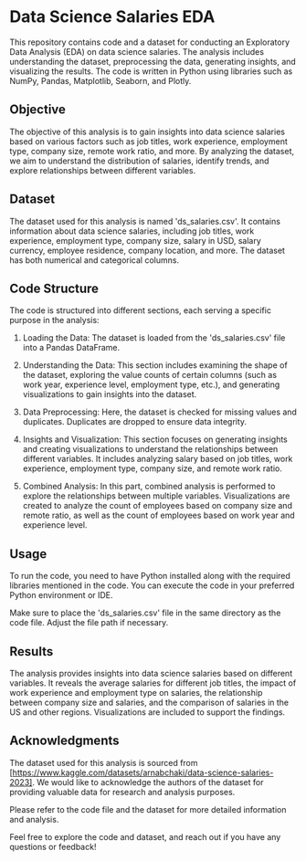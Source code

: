 # Data Science Salaries EDA

This repository contains code and a dataset for conducting an Exploratory Data Analysis (EDA) on data science salaries. The analysis includes understanding the dataset, preprocessing the data, generating insights, and visualizing the results. The code is written in Python using libraries such as NumPy, Pandas, Matplotlib, Seaborn, and Plotly.

## Objective

The objective of this analysis is to gain insights into data science salaries based on various factors such as job titles, work experience, employment type, company size, remote work ratio, and more. By analyzing the dataset, we aim to understand the distribution of salaries, identify trends, and explore relationships between different variables.

## Dataset

The dataset used for this analysis is named 'ds_salaries.csv'. It contains information about data science salaries, including job titles, work experience, employment type, company size, salary in USD, salary currency, employee residence, company location, and more. The dataset has both numerical and categorical columns.

## Code Structure

The code is structured into different sections, each serving a specific purpose in the analysis:

1. Loading the Data: The dataset is loaded from the 'ds_salaries.csv' file into a Pandas DataFrame.

2. Understanding the Data: This section includes examining the shape of the dataset, exploring the value counts of certain columns (such as work year, experience level, employment type, etc.), and generating visualizations to gain insights into the dataset.

3. Data Preprocessing: Here, the dataset is checked for missing values and duplicates. Duplicates are dropped to ensure data integrity.

4. Insights and Visualization: This section focuses on generating insights and creating visualizations to understand the relationships between different variables. It includes analyzing salary based on job titles, work experience, employment type, company size, and remote work ratio.

5. Combined Analysis: In this part, combined analysis is performed to explore the relationships between multiple variables. Visualizations are created to analyze the count of employees based on company size and remote ratio, as well as the count of employees based on work year and experience level.

## Usage

To run the code, you need to have Python installed along with the required libraries mentioned in the code. You can execute the code in your preferred Python environment or IDE.

Make sure to place the 'ds_salaries.csv' file in the same directory as the code file. Adjust the file path if necessary.

## Results

The analysis provides insights into data science salaries based on different variables. It reveals the average salaries for different job titles, the impact of work experience and employment type on salaries, the relationship between company size and salaries, and the comparison of salaries in the US and other regions. Visualizations are included to support the findings.

## Acknowledgments

The dataset used for this analysis is sourced from [https://www.kaggle.com/datasets/arnabchaki/data-science-salaries-2023]. We would like to acknowledge the authors of the dataset for providing valuable data for research and analysis purposes.

Please refer to the code file and the dataset for more detailed information and analysis.

Feel free to explore the code and dataset, and reach out if you have any questions or feedback!


